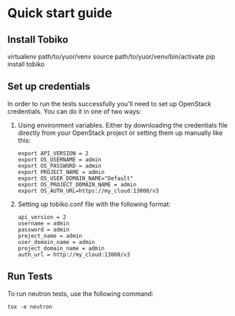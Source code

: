 # Quick start guide

## Install Tobiko

virtualenv path/to/yuor/venv
source path/to/yuor/venv/bin/activate
pip install tobiko

## Set up credentials

In order to run the tests successfully you'll need to set up OpenStack credentials.
You can do it in one of two ways:

1. Using environment variables.
   Either by downloading the credentials file directly from your OpenStack project or
   setting them up manually like this:

       export API_VERSION = 2
       export OS_USERNAME = admin
       export OS_PASSWORD = admin
       export PROJECT_NAME = admin
       export OS_USER_DOMAIN_NAME="Default"
       export OS_PROJECT_DOMAIN_NAME = admin
       export OS_AUTH_URL=https://my_cloud:13000/v3


2. Setting up tobiko.conf file with the following format:

       api_version = 2
       username = admin
       password = admin
       project_name = admin
       user_domain_name = admin
       project_domain_name = admin
       auth_url = http://my_cloud:13000/v3

## Run Tests

To run neutron tests, use the following command:

    tox -e neutron
